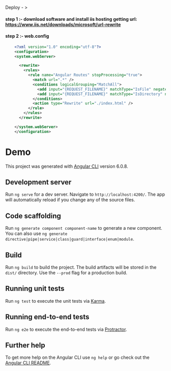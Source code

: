 Deploy - > 
#### step 1 :- download software and install iis hosting getting url:  https://www.iis.net/downloads/microsoft/url-rewrite

#### step 2 :- web.config
```xml
    <?xml version="1.0" encoding="utf-8"?>
    <configuration>
    <system.webServer>

      <rewrite>
        <rules>
          <rule name="Angular Routes" stopProcessing="true">
            <match url=".*" />
            <conditions logicalGrouping="MatchAll">
              <add input="{REQUEST_FILENAME}" matchType="IsFile" negate="true" />
              <add input="{REQUEST_FILENAME}" matchType="IsDirectory" negate="true" />
            </conditions>
            <action type="Rewrite" url="./index.html" />
          </rule>
        </rules>
      </rewrite>

    </system.webServer>
    </configuration>
```

# Demo

This project was generated with [Angular CLI](https://github.com/angular/angular-cli) version 6.0.8.

## Development server

Run `ng serve` for a dev server. Navigate to `http://localhost:4200/`. The app will automatically reload if you change any of the source files.

## Code scaffolding

Run `ng generate component component-name` to generate a new component. You can also use `ng generate directive|pipe|service|class|guard|interface|enum|module`.

## Build

Run `ng build` to build the project. The build artifacts will be stored in the `dist/` directory. Use the `--prod` flag for a production build.

## Running unit tests

Run `ng test` to execute the unit tests via [Karma](https://karma-runner.github.io).

## Running end-to-end tests

Run `ng e2e` to execute the end-to-end tests via [Protractor](http://www.protractortest.org/).

## Further help

To get more help on the Angular CLI use `ng help` or go check out the [Angular CLI README](https://github.com/angular/angular-cli/blob/master/README.md).
